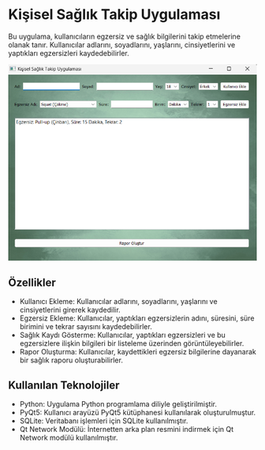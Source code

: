<h1>Kişisel Sağlık Takip Uygulaması</h1>
<p>Bu uygulama, kullanıcıların egzersiz ve sağlık bilgilerini takip etmelerine olanak tanır. Kullanıcılar adlarını, soyadlarını, yaşlarını, cinsiyetlerini ve yaptıkları egzersizleri kaydedebilirler.</p>
<img src="Ekran görüntüsü 2024-05-06 122646.png"/>
<h2>Özellikler</h2>
<ul>
  <li>Kullanıcı Ekleme: Kullanıcılar adlarını, soyadlarını, yaşlarını ve cinsiyetlerini girerek kaydedilir.</li>
  <li>Egzersiz Ekleme: Kullanıcılar, yaptıkları egzersizlerin adını, süresini, süre birimini ve tekrar sayısını kaydedebilirler.</li>
  <li>Sağlık Kaydı Gösterme: Kullanıcılar, yaptıkları egzersizleri ve bu egzersizlere ilişkin bilgileri bir listeleme üzerinden görüntüleyebilirler.</li>
  <li>Rapor Oluşturma: Kullanıcılar, kaydettikleri egzersiz bilgilerine dayanarak bir sağlık raporu oluşturabilirler.</li>
</ul>
<h2>Kullanılan Teknolojiler</h2>
<ul>
  <li>Python: Uygulama Python programlama diliyle geliştirilmiştir.</li>
  <li>PyQt5: Kullanıcı arayüzü PyQt5 kütüphanesi kullanılarak oluşturulmuştur.</li>
  <li>SQLite: Veritabanı işlemleri için SQLite kullanılmıştır.</li>
  <li>Qt Network Modülü: İnternetten arka plan resmini indirmek için Qt Network modülü kullanılmıştır.</li>
</ul>
